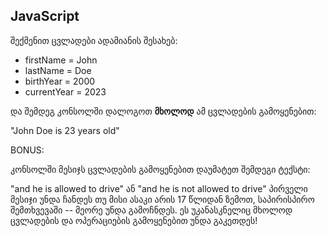 ## JavaScript

შექმენით ცვლადები ადამიანის შესახებ:

- firstName = John
- lastName = Doe
- birthYear = 2000
- currentYear = 2023

და შემდეგ კონსოლში დალოგოთ **მხოლოდ** ამ ცვლადების გამოყენებით:

"John Doe is 23 years old"

BONUS:

კონსოლში მესიჯს ცვლადების გამოყენებით დაუმატეთ შემდეგი ტექსტი:

"and he is allowed to drive" ან "and he is not allowed to drive"
პირველი მესიჯი უნდა ჩანდეს თუ მისი ასაკი არის 17 წლიდან ზემოთ,
საპირისპირო შემთხვევაში -- მეორე უნდა გამოჩნდეს.
ეს უკანასკნელიც მხოლოდ ცვლადების და ოპერაციების გამოყენებით უნდა გაკეთდეს!
